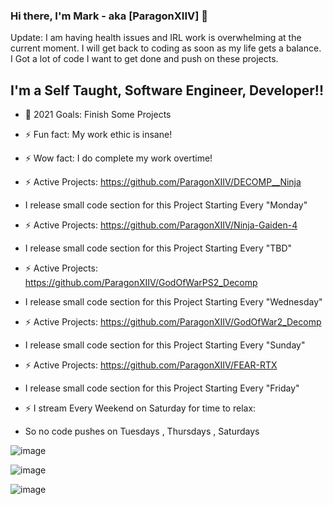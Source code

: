 ### Hi there, I'm Mark - aka [ParagonXIIV] 👋

Update: I am having health issues and IRL work is overwhelming at the current moment.
I will get back to coding as soon as my life gets a balance.
I Got a lot of code I want to get done and push on these projects.


## I'm a Self Taught, Software Engineer, Developer!!
- 🥅 2021 Goals: Finish Some Projects
- ⚡ Fun fact: My work ethic is insane!
- ⚡ Wow fact: I do complete my work overtime!

- ⚡ Active Projects: https://github.com/ParagonXIIV/DECOMP__Ninja  
- I release small code section for this Project Starting Every "Monday"
- ⚡ Active Projects: https://github.com/ParagonXIIV/Ninja-Gaiden-4
- I release small code section for this Project Starting Every "TBD"
- ⚡ Active Projects: https://github.com/ParagonXIIV/GodOfWarPS2_Decomp 
- I release small code section for this Project Starting Every "Wednesday"
- ⚡ Active Projects: https://github.com/ParagonXIIV/GodOfWar2_Decomp 
- I release small code section for this Project Starting Every "Sunday"
- ⚡ Active Projects: https://github.com/ParagonXIIV/FEAR-RTX 
- I release small code section for this Project Starting Every "Friday"

- ⚡ I stream Every Weekend on Saturday for time to relax: 
- So no code pushes on Tuesdays , Thursdays , Saturdays

![image](https://i.ibb.co/nbCbc0B/x360-ninja-gaiden-ii-110214.png)

![image](https://i.ibb.co/M1vxSDd/249121.png)

![image](https://i.ibb.co/tDmH4hB/Ninja.png)
